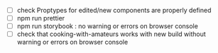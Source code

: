 - [ ] check Proptypes for edited/new components are properly defined
- [ ] npm run prettier
- [ ] npm run storybook : no warning or errors on browser console
- [ ] check that cooking-with-amateurs works with new build without warning or errors on browser console
